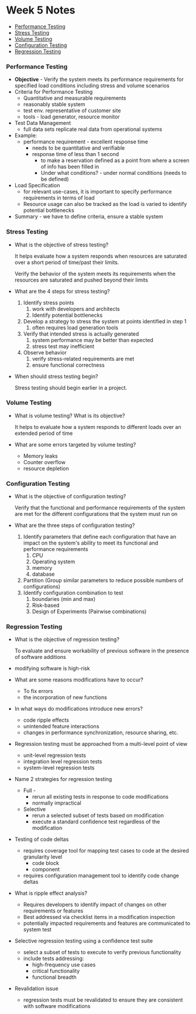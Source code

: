 # Week 5 Notes

* [Performance Testing](#performance-testing)
* [Stress Testing](#stress-testing)
* [Volume Testing](#volume-testing)
* [Configuration Testing](#configuration-testing)
* [Regression Testing](#regression-testing)

### Performance Testing
- **Objective** - Verify the system meets its performance requirements for specified load conditions including stress and volume scenarios
- Criteria for Performance Testing
    - Quantitative and measurable requirements
    - reasonably stable system
    - test env. representative of customer site
    - tools - load generator, resource monitor
- Test Data Management
    - full data sets replicate real data from operational systems
- Example:
    - performance requirement - excellent response time
        - needs to be quantitative and verifiable
        - response time of less than 1 second
            - to make a reservation defined as a point from where a screen of info has been filled in
            - Under what conditions? - under normal conditions (needs to be defined)
- Load Specification
    - for relevant use-cases, it is important to specify performance requirements in terms of load
    - Resource usage can also be tracked as the load is varied to identify potential bottlenecks
- Summary - we have to define criteria, ensure a stable system
### Stress Testing
- What is the objective of stress testing?
    
    It helps evaluate how a system responds when resources are saturated over a short period of time/past their limits.
    
    Verify the behavior of the system meets its requirements when the resources are saturated and pushed beyond their limits
    
- What are the 4 steps for stress testing?
    1. Identify stress points
        1. work with developers and architects
        2. Identify potential bottlenecks
    2. Develop a strategy to stress the system at points identified in step 1
        1. often requires load generation tools
    3. Verify that intended stress is actually generated
        1. system performance may be better than expected
        2. stress test may inefficient
    4. Observe behavior
        1. verify stress-related requirements are met
        2. ensure functional correctness
- When should stress testing begin?
    
    Stress testing should begin earlier in a project.
### Volume Testing
- What is volume testing? What is its objective?
    
    It helps to evaluate how a system responds to different loads over an extended period of time
    
- What are some errors targeted by volume testing?
    - Memory leaks
    - Counter overflow
    - resource depletion
### Configuration Testing
- What is the objective of configuration testing?
    
    Verify that the functional and performance requirements of the system are met for the different configurations that the system must run on
    
- What are the three steps of configuration testing?
    1. Identify parameters that define each configuration that have an impact on the system's ability to meet its functional and performance requirements
        1. CPU
        2. Operating system
        3. memory
        4. database
    2. Partition (Group similar parameters to reduce possible numbers of configurations)
    3. Identify configuration combination to test
        1. boundaries (min and max)
        2. Risk-based
        3. Design of Experiments (Pairwise combinations)
### Regression Testing
- What is the objective of regression testing?
    
    To evaluate and ensure workability of previous software in the presence of software additions
    
- modifying software is high-risk
- What are some reasons modifications have to occur?
    - To fix errors
    - the incorporation of new functions
- In what ways do modifications introduce new errors?
    - code ripple effects
    - unintended feature interactions
    - changes in performance synchronization, resource sharing, etc.
- Regression testing must be approached from a multi-level point of view
    - unit-level regression tests
    - integration level regression tests
    - system-level regression tests
- Name 2 strategies for regression testing
    - Full -
        - rerun all existing tests in response to code modifications
        - normally impractical
    - Selective
        - rerun a selected subset of tests based on modification
        - execute a standard confidence test regardless of the modification
- Testing of code deltas
    - requires coverage tool for mapping test cases to code at the desired granularity level
        - code block
        - component
    - requires configuration management tool to identify code change deltas
- What is ripple effect analysis?
    - Requires developers to identify impact of changes on other requirements or features
    - Best addressed via checklist items in a modification inspection
    - potentially impacted requirements and features are communicated to system test
- Selective regression testing using a confidence test suite
    - select a subset of tests to execute to verify previous functionality
    - include tests addressing:
        - high-frequency use cases
        - critical functionality
        - functional breadth
- Revalidation issue
    - regression tests must be revalidated to ensure they are consistent with software modifications
